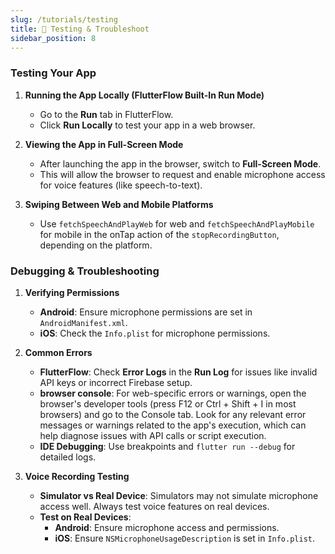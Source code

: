 ```yaml
---
slug: /tutorials/testing
title: 🚧 Testing & Troubleshoot
sidebar_position: 8
---
```



### Testing Your App

1. **Running the App Locally (FlutterFlow Built-In Run Mode)**  
   - Go to the **Run** tab in FlutterFlow.
   - Click **Run Locally** to test your app in a web browser.

2. **Viewing the App in Full-Screen Mode**  
   - After launching the app in the browser, switch to **Full-Screen Mode**.  
   - This will allow the browser to request and enable microphone access for voice features (like speech-to-text).
   
  
3. **Swiping Between Web and Mobile Platforms**
   - Use `fetchSpeechAndPlayWeb` for web and `fetchSpeechAndPlayMobile` for mobile in the onTap action of the `stopRecordingButton`, depending on the platform.


### Debugging & Troubleshooting

1. **Verifying Permissions**
   - **Android**: Ensure microphone permissions are set in `AndroidManifest.xml`.
   - **iOS**: Check the `Info.plist` for microphone permissions.

2. **Common Errors**
   - **FlutterFlow**: Check **Error Logs** in the **Run Log** for issues like invalid API keys or incorrect Firebase setup.
   - **browser console**: For web-specific errors or warnings, open the browser's developer tools   (press F12 or Ctrl + Shift + I in most browsers) and go to the Console tab. Look for any relevant error messages or warnings related to the app's execution, which can help diagnose issues with API calls or script execution.
   - **IDE Debugging**: Use breakpoints and `flutter run --debug` for detailed logs.

3. **Voice Recording Testing**
   - **Simulator vs Real Device**: Simulators may not simulate microphone access well. Always test voice features on real devices.
   - **Test on Real Devices**:
     - **Android**: Ensure microphone access and permissions.
     - **iOS**: Ensure `NSMicrophoneUsageDescription` is set in `Info.plist`.